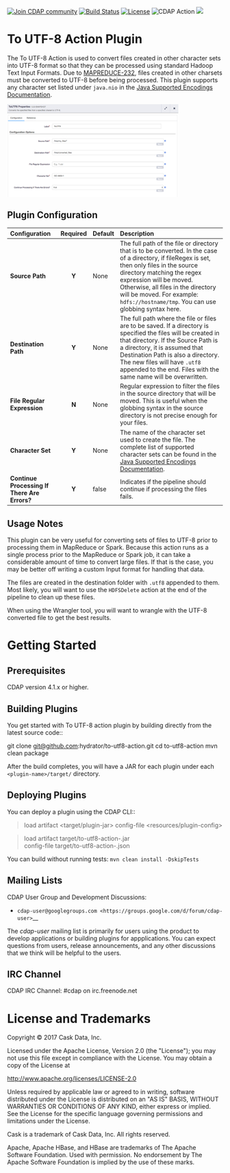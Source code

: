 <a href="https://cdap-users.herokuapp.com/"><img alt="Join CDAP community" src="https://cdap-users.herokuapp.com/badge.svg?t=to-utf8-action"/></a> [![Build Status](https://travis-ci.org/hydrator/to-utf8-action.svg?branch=release/1.0)](https://travis-ci.org/hydrator/to-utf8-action) [![License](https://img.shields.io/badge/License-Apache%202.0-blue.svg)](https://opensource.org/licenses/Apache-2.0) <img alt="CDAP Action" src="https://cdap-users.herokuapp.com/assets/cdap-action.svg"/> []() <img src="https://cdap-users.herokuapp.com/assets/cm-available.svg"/>

To UTF-8 Action Plugin
======================

The To UTF-8 Action is used to convert files created in other character sets
into UTF-8 format so that they can be processed using standard Hadoop Text Input Formats.
Due to [MAPREDUCE-232](https://issues.apache.org/jira/browse/MAPREDUCE-232), files created
in other charsets must be converted to UTF-8 before being processed. This plugin supports
any character set listed under ``java.nio`` in 
the [Java Supported Encodings Documentation](https://docs.oracle.com/javase/8/docs/technotes/guides/intl/encoding.doc.html).

<img align="center" src="docs/plugin-to-utf8-action.png"  width="400" alt="plugin configuration" />

Plugin Configuration
---------------------

| Configuration | Required | Default | Description |
| :------------ | :------: | :------ | :---------- |
| **Source Path** | **Y** | None | The full path of the file or directory that is to be converted. In the case of a directory, if fileRegex is set, then only files in the source directory matching the regex expression will be moved. Otherwise, all files in the directory will be moved. For example: `hdfs://hostname/tmp`. You can use globbing syntax here. |
| **Destination Path** | **Y** | None | The full path where the file or files are to be saved. If a directory is specified the files will be created in that directory. If the Source Path is a directory, it is assumed that Destination Path is also a directory. The new files will have ``.utf8`` appended to the end. Files with the same name will be overwritten. |
| **File Regular Expression** | **N** | None | Regular expression to filter the files in the source directory that will be moved. This is useful when the globbing syntax in the source directory is not precise enough for your files. |
| **Character Set** | **Y** | None| The name of the character set used to create the file. The complete list of supported character sets can be found in the [Java Supported Encodings Documentation](https://docs.oracle.com/javase/8/docs/technotes/guides/intl/encoding.doc.html). |
| **Continue Processing If There Are Errors?** | **Y** | false | Indicates if the pipeline should continue if processing the files fails. |

Usage Notes
-----------

This plugin can be very useful for converting sets of files to UTF-8 prior to processing them in MapReduce or Spark. Because this action runs as a single process prior to the MapReduce or Spark job, it can take a considerable amount of time to convert large files. If that is the case, you may be better off writing a custom Input format for handling that data.
 
The files are created in the destination folder with ``.utf8`` appended to them. Most likely, you will want to use the ``HDFSDelete`` action at the end of the pipeline to clean up these files.

When using the Wrangler tool, you will want to wrangle with the UTF-8 converted file to get the best results.


Getting Started
===============

Prerequisites
--------------
CDAP version 4.1.x or higher.

Building Plugins
----------------
You get started with To UTF-8 action plugin by building directly from the latest source code::

   git clone git@github.com:hydrator/to-utf8-action.git
   cd to-utf8-action
   mvn clean package

After the build completes, you will have a JAR for each plugin under each
``<plugin-name>/target/`` directory.

Deploying Plugins
-----------------
You can deploy a plugin using the CDAP CLI::

  > load artifact <target/plugin-jar> config-file <resources/plugin-config>

  > load artifact target/to-utf8-action-<version>.jar \
         config-file target/to-utf8-action-<version>.json

You can build without running tests: ``mvn clean install -DskipTests``

Mailing Lists
-------------
CDAP User Group and Development Discussions:

- `cdap-user@googlegroups.com <https://groups.google.com/d/forum/cdap-user>`__

The *cdap-user* mailing list is primarily for users using the product to develop
applications or building plugins for appplications. You can expect questions from
users, release announcements, and any other discussions that we think will be helpful
to the users.

IRC Channel
-----------
CDAP IRC Channel: #cdap on irc.freenode.net


License and Trademarks
======================

Copyright © 2017 Cask Data, Inc.

Licensed under the Apache License, Version 2.0 (the "License"); you may not use this file except
in compliance with the License. You may obtain a copy of the License at

http://www.apache.org/licenses/LICENSE-2.0

Unless required by applicable law or agreed to in writing, software distributed under the
License is distributed on an "AS IS" BASIS, WITHOUT WARRANTIES OR CONDITIONS OF ANY KIND,
either express or implied. See the License for the specific language governing permissions
and limitations under the License.

Cask is a trademark of Cask Data, Inc. All rights reserved.

Apache, Apache HBase, and HBase are trademarks of The Apache Software Foundation. Used with
permission. No endorsement by The Apache Software Foundation is implied by the use of these marks.
